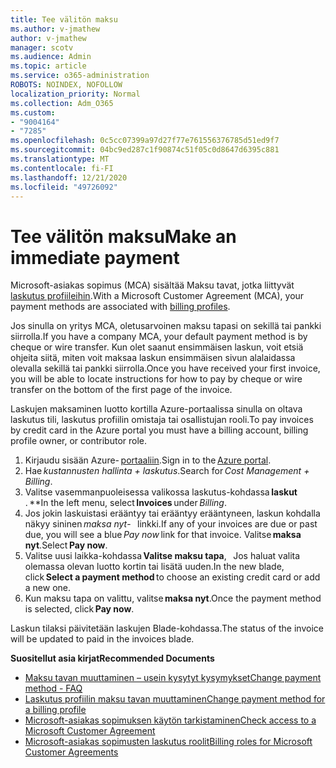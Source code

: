 ```yaml
---
title: Tee välitön maksu
ms.author: v-jmathew
author: v-jmathew
manager: scotv
ms.audience: Admin
ms.topic: article
ms.service: o365-administration
ROBOTS: NOINDEX, NOFOLLOW
localization_priority: Normal
ms.collection: Adm_O365
ms.custom:
- "9004164"
- "7285"
ms.openlocfilehash: 0c5cc07399a97d27f77e761556376785d51ed9f7
ms.sourcegitcommit: 04bc9ed287c1f90874c51f05c0d8647d6395c881
ms.translationtype: MT
ms.contentlocale: fi-FI
ms.lasthandoff: 12/21/2020
ms.locfileid: "49726092"
---
```

# <a name="make-an-immediate-payment"></a><span data-ttu-id="29d30-102">Tee välitön maksu</span><span class="sxs-lookup"><span data-stu-id="29d30-102">Make an immediate payment</span></span>

<span data-ttu-id="29d30-103">Microsoft-asiakas sopimus (MCA) sisältää Maksu tavat, jotka liittyvät [laskutus profiileihin](https://docs.microsoft.com/azure/billing/billing-how-to-change-credit-card?WT.mc_id=Portal-Microsoft_Azure_Support#change-payment-method-for-a-billing-profile).</span><span class="sxs-lookup"><span data-stu-id="29d30-103">With a Microsoft Customer Agreement (MCA), your payment methods are associated with [billing profiles](https://docs.microsoft.com/azure/billing/billing-how-to-change-credit-card?WT.mc_id=Portal-Microsoft_Azure_Support#change-payment-method-for-a-billing-profile).</span></span>

<span data-ttu-id="29d30-104">Jos sinulla on yritys MCA, oletusarvoinen maksu tapasi on sekillä tai pankki siirrolla.</span><span class="sxs-lookup"><span data-stu-id="29d30-104">If you have a company MCA, your default payment method is by cheque or wire transfer.</span></span> <span data-ttu-id="29d30-105">Kun olet saanut ensimmäisen laskun, voit etsiä ohjeita siitä, miten voit maksaa laskun ensimmäisen sivun alalaidassa olevalla sekillä tai pankki siirrolla.</span><span class="sxs-lookup"><span data-stu-id="29d30-105">Once you have received your first invoice, you will be able to locate instructions for how to pay by cheque or wire transfer on the bottom of the first page of the invoice.</span></span>

<span data-ttu-id="29d30-106">Laskujen maksaminen luotto kortilla Azure-portaalissa sinulla on oltava laskutus tili, laskutus profiilin omistaja tai osallistujan rooli.</span><span class="sxs-lookup"><span data-stu-id="29d30-106">To pay invoices by credit card in the Azure portal you must have a billing account, billing profile owner, or contributor role.</span></span>

1. <span data-ttu-id="29d30-107">Kirjaudu sisään Azure- [portaaliin](https://portal.azure.com/).</span><span class="sxs-lookup"><span data-stu-id="29d30-107">Sign in to the [Azure portal](https://portal.azure.com/).</span></span>
2. <span data-ttu-id="29d30-108">Hae *kustannusten hallinta + laskutus*.</span><span class="sxs-lookup"><span data-stu-id="29d30-108">Search for *Cost Management + Billing*.</span></span>
3. <span data-ttu-id="29d30-109">Valitse vasemmanpuoleisessa valikossa laskutus-kohdassa **laskut**   . \*\*</span><span class="sxs-lookup"><span data-stu-id="29d30-109">In the left menu, select **Invoices** under *Billing*.</span></span>
4. <span data-ttu-id="29d30-110">Jos jokin laskuistasi erääntyy tai erääntyy erääntyneen, laskun kohdalla näkyy sininen *maksa nyt*-   linkki.</span><span class="sxs-lookup"><span data-stu-id="29d30-110">If any of your invoices are due or past due, you will see a blue *Pay now* link for that invoice.</span></span> <span data-ttu-id="29d30-111">Valitse **maksa nyt**.</span><span class="sxs-lookup"><span data-stu-id="29d30-111">Select **Pay now**.</span></span>
5. <span data-ttu-id="29d30-112">Valitse uusi laikka-kohdassa **Valitse maksu tapa**,   Jos haluat valita olemassa olevan luotto kortin tai lisätä uuden.</span><span class="sxs-lookup"><span data-stu-id="29d30-112">In the new blade, click **Select a payment method** to choose an existing credit card or add a new one.</span></span>
6. <span data-ttu-id="29d30-113">Kun maksu tapa on valittu, valitse **maksa nyt**.</span><span class="sxs-lookup"><span data-stu-id="29d30-113">Once the payment method is selected, click **Pay now**.</span></span>

<span data-ttu-id="29d30-114">Laskun tilaksi päivitetään laskujen Blade-kohdassa.</span><span class="sxs-lookup"><span data-stu-id="29d30-114">The status of the invoice will be updated to paid in the invoices blade.</span></span>

<span data-ttu-id="29d30-115">**Suositellut asia kirjat**</span><span class="sxs-lookup"><span data-stu-id="29d30-115">**Recommended Documents**</span></span>

- [<span data-ttu-id="29d30-116">Maksu tavan muuttaminen – usein kysytyt kysymykset</span><span class="sxs-lookup"><span data-stu-id="29d30-116">Change payment method - FAQ</span></span>](https://docs.microsoft.com/azure/billing/billing-how-to-change-credit-card?WT.mc_id=Portal-Microsoft_Azure_Support#frequently-asked-questions)
- [<span data-ttu-id="29d30-117">Laskutus profiilin maksu tavan muuttaminen</span><span class="sxs-lookup"><span data-stu-id="29d30-117">Change payment method for a billing profile</span></span>](https://docs.microsoft.com/azure/cost-management-billing/manage/change-credit-card?WT.mc_id=Portal-Microsoft_Azure_Support#manage-credit-cards-for-a-microsoft-customer-agreement)
- [<span data-ttu-id="29d30-118">Microsoft-asiakas sopimuksen käytön tarkistaminen</span><span class="sxs-lookup"><span data-stu-id="29d30-118">Check access to a Microsoft Customer Agreement</span></span>](https://docs.microsoft.com/azure/cost-management-billing/manage/change-credit-card?WT.mc_id=Portal-Microsoft_Azure_Support%22%20%5Cl%20%22manage-credit-cards-for-a-microsoft-customer-agreement%22%20%5Ct%20%22_blank#check-the-type-of-your-account)
- [<span data-ttu-id="29d30-119">Microsoft-asiakas sopimusten laskutus roolit</span><span class="sxs-lookup"><span data-stu-id="29d30-119">Billing roles for Microsoft Customer Agreements</span></span>](https://docs.microsoft.com/azure/cost-management-billing/manage/understand-mca-roles)
